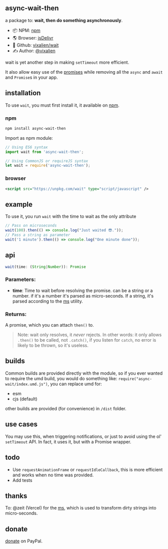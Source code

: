 async-wait-then
----

a package to: **wait, then do something asynchronously**.

- 📦 NPM: [npm][]
- 🌎 Browser: [jsDelivr](https://cdn.jsdelivr.net/npm/async-wait-then)
- 📂 Github: [vixalien/wait](https://www.github.com/vixalien/wait)
- ✍ Author: [@vixalien](https://www.github.com/vixalien)

wait is yet another step in making `setTimeout` more efficient.

It also allow easy use of the [promises][] while removing all the `async` and `await` and `Promise`s in your app.

## installation

To use `wait`, you must first install it, it available on [npm][].

### npm

```bash
npm install async-wait-then
```

Import as npm module:

```js
// Using ES6 syntax
import wait from 'async-wait-then';

// Using CommonJS or requireJS syntax
let wait = require('async-wait-then');
```

### browser

```xml
<script src="https://unpkg.com/wait" type="script/javascript" />
```

## example

To use it, you run `wait` with the time to wait as the only attribute

```js
// Pass on microseconds
wait(100).then(() => console.log("Just waited 😎."));
// Pass a string as parameter
wait('1 minute').then(() => console.log("One minute done"));
```

## api

```js
wait(time: (String|Number)): Promise
```

### Parameters:

- **time**: Time to wait before resolving the promise. can be a string or a number. if it's a number it's parsed as micro-seconds. If a string, it's parsed according to the [ms][] utility.

### Returns: 

A promise, which you can attach `then()` to. 

> Note: wait only resolves, it _never_ rejects. In other words: it only allows `.then()` to be called, not `.catch()`, if you listen for `catch`, no error is likely to be thrown, so it's useless.

## builds

Common builds are provided directly with the module, so if you ever wanted to require the umd build, you would do something like: `require("async-wait/index.umd.js")`, you can replace umd for:

- esm
- cjs (default)

other builds are provided (for convenience) in `/dist` folder.

## use cases

You may use this, when triggering notifications, or just to avoid using the ol' `setTimeout` API. In fact, it uses it, but with a Promise wrapper.

## todo

- Use `requestAnimationFrame` or `requestIdleCallback`, this is more efficient and works when no time was provided.
- Add tests

## thanks

To: @zeit (Vercel) for the [ms][], which is used to transform dirty strings into micro-seconds.

## donate

[donate][] on PayPal.

[donate]: https://www.paypal.com/donate/?cmd=_s-xclick&hosted_button_id=DTV2TLWFUNHY8&source=url
[ms]: https://github.com/zeit/ms
[npm]: https://https://www.npmjs.com/package/async-wait-then
[promises]: https://developer.mozilla.org/en-US/docs/Web/JavaScript/Guide/Using_promises#Creating_a_Promise_around_an_old_callback_API
